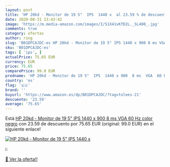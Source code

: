 ```yaml
---
layout: post
title: 'HP 20kd - Monitor de 19 5"  IPS  1440 x  al 23.59 % de descuento'
date: 2020-08-31 13:43:42
image: 'https://m.media-amazon.com/images/I/51X41vKfD2L._SL400_.jpg'
comments: true
category: ofertas
author: ring
slug: 'B01DPCAJDC-es HP 20kd - Monitor de 19 5" IPS 1440 x 900 8 ms VGA 60 Hz...'
sku: 'B01DPCAJDC-es'
tags: [ 'ips', ]
actualPrice: 75.65 EUR
currency: EUR
price: 75.65
comparePrice: 99.0 EUR
prodname: 'HP 20kd - Monitor de 19 5"  IPS  1440 x 900  8 ms  VGA  60 Hz   color negro'
country: 'es'
flag: '🇪🇸'
brand: ''
buyurl: 'https://www.amazon.es/dp/B01DPCAJDC/?tag=tolees-21'
descuento: '23.59'
average: '75.65'
---
```


Está [HP 20kd - Monitor de 19 5"  IPS  1440 x 900  8 ms  VGA  60 Hz   color negro](https://www.amazon.es/dp/B01DPCAJDC/?tag=tolees-21) con 23.59 de descuento por 75.65 EUR (original: 99.0 EUR) en el siguiente enlace!

[![HP 20kd - Monitor de 19 5"  IPS  1440 x ](https://m.media-amazon.com/images/I/51X41vKfD2L._SL400_.jpg)](https://www.amazon.es/dp/B01DPCAJDC/?tag=tolees-21)

ℹ️:


[🛒 Ver la oferta!!](https://www.amazon.es/dp/B01DPCAJDC/?tag=tolees-21)
